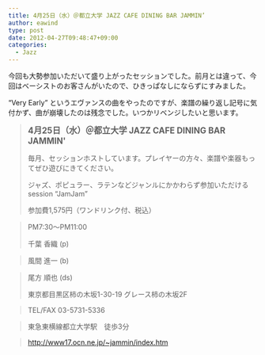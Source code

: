 ```yaml
---
title: 4月25日（水）＠都立大学 JAZZ CAFE DINING BAR JAMMIN’
author: eawind
type: post
date: 2012-04-27T09:48:47+09:00
categories:
  - Jazz
---
```

今回も大勢参加いただいて盛り上がったセッションでした。前月とは違って、今回はベーシストのお客さんがいたので、ひきっぱなしにならずにすみました。

&#8220;Very Early&#8221; というエヴァンスの曲をやったのですが、楽譜の繰り返し記号に気付かず、曲が崩壊したのは残念でした。いつかリベンジしたいと思います。

> **<big>4月25日（水）＠都立大学 JAZZ CAFE DINING BAR JAMMIN'</big>**
>
> 毎月、セッションホストしています。プレイヤーの方々、楽譜や楽器もってぜひ遊びにきてください。
>
> ジャズ、ポピュラー、ラテンなどジャンルにかかわらず参加いただけるsession &#8220;JamJam&#8221;
>
> 参加費1,575円（ワンドリンク付、税込）

> PM7:30〜PM11:00
>
> 千葉 香織 (p)

> 風間 進一 (b)

> 尾方 順也 (ds)
>
> 東京都目黒区柿の木坂1-30-19 グレース柿の木坂2F

> TEL/FAX 03-5731-5336

> 東急東横線都立大学駅　徒歩3分

> http://www17.ocn.ne.jp/~jammin/index.htm
